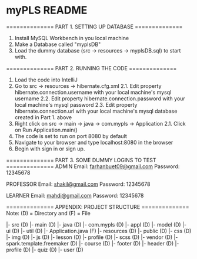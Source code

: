 # myPLS README

============== PART 1. SETTING UP DATABASE ==============
1. Install MySQL Workbench in you local machine
2. Make a Database called "myplsDB"
3. Load the dummy database (src -> resources -> myplsDB.sql) to start with.


============== PART 2. RUNNING THE CODE ==============
1. Load the code into IntelliJ
2. Go to src -> resources -> hibernate.cfg.xml
	2.1. Edit property hibernate.connection.username with your local machine's mysql username
	2.2. Edit property hibernate.connection.password with your local machine's mysql password
	2.3. Edit property hibernate.connection.url with your local machine's mysql database created in Part 1. above
2. Right click on src -> main -> java -> com.mypls -> Application
	2.1. Click on Run Application.main()
3. The code is set to run on port 8080 by default
4. Navigate to your browser and type localhost:8080 in the browser
5. Begin with sign in or sign up.


============== PART 3. SOME DUMMY LOGINS TO TEST ==============
ADMIN
Email: farhanbuet09@gmail.com 
Password: 12345678

PROFESSOR
Email: shakil@gmail.com
Password: 12345678

LEARNER
Email: mahdi@gmail.com
Password: 12345678


============== APPENDIX: PROJECT STRUCTURE ==============
Note: (D) = Directory and (F) = File

|- src (D)
	|- main (D)
		|- java (D)
			|- com.mypls (D)
				|- appl (D)
				|- model (D)
				|- ui (D)
				|- util (D)
				|- Application.java (F)
		|- resources (D)
			|- public (D)
				|- css (D)
				|- img (D)
				|- js (D)
				|- lesson (D)
				|- profile (D)
				|- scss (D)
				|- vendor (D)
			|- spark.template.freemaker (D)
				|- course (D)
				|- footer (D)
				|- header (D)
				|- profile (D)
				|- quiz (D)
				|- user (D)